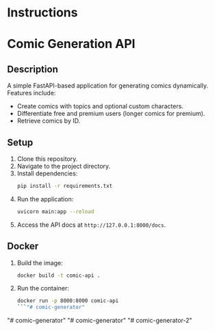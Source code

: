   # Instructions
# Comic Generation API

## Description
A simple FastAPI-based application for generating comics dynamically. Features include:
- Create comics with topics and optional custom characters.
- Differentiate free and premium users (longer comics for premium).
- Retrieve comics by ID.

## Setup
1. Clone this repository.
2. Navigate to the project directory.
3. Install dependencies:
   ```bash
   pip install -r requirements.txt
   ```
4. Run the application:
   ```bash
   uvicorn main:app --reload
   ```
5. Access the API docs at `http://127.0.0.1:8000/docs`.

## Docker
1. Build the image:
   ```bash
   docker build -t comic-api .
   ```
2. Run the container:
   ```bash
   docker run -p 8000:8000 comic-api
   ```"# comic-generator" 
"# comic-generator" 
"# comic-generator" 
"# comic-generator-2" 
